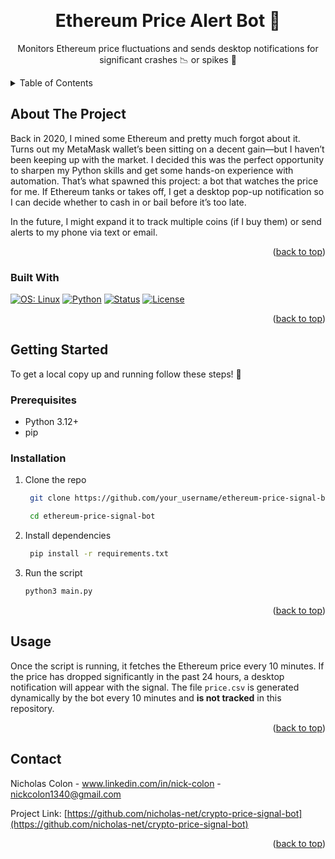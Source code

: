 <a id="readme-top"></a>

<!-- PROJECT LOGO -->
<br />

<h1 align="center">Ethereum Price Alert Bot 🚨</h1>

  <p align="center">
    Monitors Ethereum price fluctuations and sends desktop notifications for significant crashes 📉 or spikes 🚀
</div>



<!-- TABLE OF CONTENTS -->
<details>
  <summary>Table of Contents</summary>
  <ol>
    <li>
      <a href="#about-the-project">About The Project</a>
      <ul>
        <li><a href="#built-with">Built With</a></li>
      </ul>
    </li>
    <li>
      <a href="#getting-started">Getting Started</a>
      <ul>
        <li><a href="#prerequisites">Prerequisites</a></li>
        <li><a href="#installation">Installation</a></li>
      </ul>
    </li>
    <li><a href="#usage">Usage</a></li>
    <li><a href="#contact">Contact</a></li>
  </ol>
</details>



<!-- ABOUT THE PROJECT -->
## About The Project

Back in 2020, I mined some Ethereum and pretty much forgot about it. Turns out my MetaMask wallet’s been sitting on a decent gain—but I haven’t been keeping up with the market. I decided this was the perfect opportunity to sharpen my Python skills and get some hands-on experience with automation. That’s what spawned this project: a bot that watches the price for me. If Ethereum tanks or takes off, I get a desktop pop-up notification so I can decide whether to cash in or bail before it’s too late.

In the future, I might expand it to track multiple coins (if I buy them) or send alerts to my phone via text or email.


<p align="right">(<a href="#readme-top">back to top</a>)</p>



### Built With

[![OS: Linux][Linux-badge]][Linux-url]
[![Python][Python-badge]][Python-url]
[![Status][Status-badge]][Status-url]
[![License][License-badge]][License-url]

<p align="right">(<a href="#readme-top">back to top</a>)</p>



<!-- GETTING STARTED -->
## Getting Started

To get a local copy up and running follow these steps! 📝

### Prerequisites
* Python 3.12+
* pip

### Installation
 
1. Clone the repo
   
   ```sh
    git clone https://github.com/your_username/ethereum-price-signal-bot.git
   
    cd ethereum-price-signal-bot

   ```
3. Install dependencies
   
   ```sh
    pip install -r requirements.txt

    ```
4. Run the script

    ```sh
    python3 main.py
    ```
    
<p align="right">(<a href="#readme-top">back to top</a>)</p>



<!-- USAGE EXAMPLES -->
## Usage

Once the script is running, it fetches the Ethereum price every 10 minutes. If the price has dropped significantly in the past 24 hours, a desktop notification will appear with the signal. The file `price.csv` is generated dynamically by the bot every 10 minutes and **is not tracked** in this repository.


<p align="right">(<a href="#readme-top">back to top</a>)</p>

<!-- CONTACT -->
## Contact

Nicholas Colon - www.linkedin.com/in/nick-colon - nickcolon1340@gmail.com

Project Link: [https://github.com/nicholas-net/crypto-price-signal-bot](https://github.com/nicholas-net/crypto-price-signal-bot)

<p align="right">(<a href="#readme-top">back to top</a>)</p>

<!-- MARKDOWN LINKS & IMAGES -->
<!-- https://www.markdownguide.org/basic-syntax/#reference-style-links -->
[linkedin-shield]: https://img.shields.io/badge/-LinkedIn-black.svg?style=for-the-badge&logo=linkedin&colorB=555
[linkedin-url]: https://linkedin.com/in/linkedin_username
[product-screenshot]: images/screenshot.png
[Python-badge]: https://img.shields.io/badge/Python-3776AB?style=for-the-badge&logo=python&logoColor=white
[Python-url]: https://www.python.org
[Linux-badge]: https://img.shields.io/badge/OS-Linux-FCC624?style=for-the-badge&logo=linux&logoColor=black
[Linux-url]: https://www.linux.org/
[Status-badge]: https://img.shields.io/badge/status-active-brightgreen?style=for-the-badge
[Status-url]: #

[License-badge]: https://img.shields.io/badge/license-MIT-green?style=for-the-badge
[License-url]: https://opensource.org/licenses/MIT




